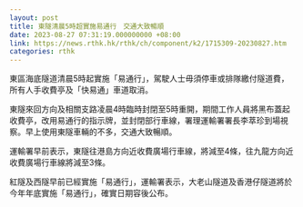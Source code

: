 ```yaml
---
layout: post
title: 東隧清晨5時超實施易通行　交通大致暢順
date: 2023-08-27 07:31:19.000000000 +08:00
link: https://news.rthk.hk/rthk/ch/component/k2/1715309-20230827.htm
categories: rthk
---
```


東區海底隧道清晨5時起實施「易通行」，駕駛人士毋須停車或排隊繳付隧道費，所有人手收費亭及「快易通」車道取消。

東隧來回方向及相關支路凌晨4時臨時封閉至5時重開，期間工作人員將黑布蓋起收費亭，改用易通行的指示牌，並封閉部行車線，署理運輸署署長李萃珍到場視察。早上使用東隧車輛的不多，交通大致暢順。

運輸署早前表示，東隧往港島方向近收費廣場行車線，將減至4條，往九龍方向近收費廣場行車線將減至3條。

紅隧及西隧早前已經實施「易通行」，運輸署表示，大老山隧道及香港仔隧道將於今年年底實施「易通行」，確實日期容後公布。
